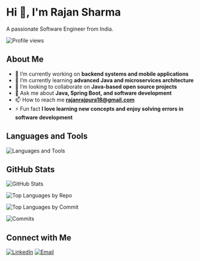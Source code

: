 # Hi 👋, I'm Rajan Sharma

A passionate Software Engineer from India.

![Profile views](https://gpvc.arturio.dev/Rajansharma0786)

## About Me

- 🔭 I’m currently working on **backend systems and mobile applications**
- 🌱 I’m currently learning **advanced Java and microservices architecture**
- 👯 I’m looking to collaborate on **Java-based open source projects**
- 💬 Ask me about **Java, Spring Boot, and software development**
- 📫 How to reach me **rajanrajpura18@gmail.com**
- ⚡ Fun fact **I love learning new concepts and enjoy solving errors in software development**

## Languages and Tools

![Languages and Tools](https://skillicons.dev/icons?i=java,spring,git,docker,react,jenkins)

## GitHub Stats

![GitHub Stats](https://github-readme-stats.vercel.app/api?username=Rajansharma0786&show_icons=true&theme=radical)

![Top Languages by Repo](https://github-readme-stats.vercel.app/api/top-langs/?username=Rajansharma0786&layout=compact&theme=radical)

![Top Languages by Commit](https://github-readme-stats.vercel.app/api/top-langs/?username=Rajansharma0786&langs_count=8&hide_progress=true&theme=radical)

![Commits](https://github-readme-streak-stats.herokuapp.com/?user=Rajansharma0786&theme=radical)

## Connect with Me

[![LinkedIn](https://img.shields.io/badge/LinkedIn-0077B5?style=for-the-badge&logo=linkedin&logoColor=white)](https://linkedin.com/in/rajan-sharma-32a246197)
[![Email](https://img.shields.io/badge/Email-D14836?style=for-the-badge&logo=gmail&logoColor=white)](mailto:rajanrajpura18@gmail.com)

